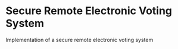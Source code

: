 # Secure Remote Electronic Voting System
 Implementation of a secure remote electronic voting system
